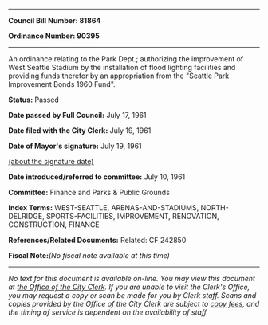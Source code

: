 

********

**Council Bill Number: 81864**
   
**Ordinance Number: 90395**
********

 An ordinance relating to the Park Dept.; authorizing the improvement of West Seattle Stadium by the installation of flood lighting facilities and providing funds therefor by an appropriation from the "Seattle Park Improvement Bonds 1960 Fund".

**Status:** Passed
   
**Date passed by Full Council:** July 17, 1961
   
**Date filed with the City Clerk:** July 19, 1961
   
**Date of Mayor's signature:** July 19, 1961
   
[(about the signature date)](/~public/approvaldate.htm)
   
   
   
**Date introduced/referred to committee:** July 10, 1961
   
**Committee:** Finance and Parks & Public Grounds
   
   
**Index Terms:** WEST-SEATTLE, ARENAS-AND-STADIUMS, NORTH-DELRIDGE, SPORTS-FACILITIES, IMPROVEMENT, RENOVATION, CONSTRUCTION, FINANCE

**References/Related Documents:** Related: CF 242850

**Fiscal Note:**_(No fiscal note available at this time)_
********

_No text for this document is available on-line. You may view this document at [the Office of the City Clerk](http://www.seattle.gov/leg/clerk/contactUs.htm). If you are unable to visit the Clerk's Office, you may request a copy or scan be made for you by Clerk staff. Scans and copies provided by the Office of the City Clerk are subject to [copy fees](http://clerk.seattle.gov/~public/clerkfees.htm), and the timing of service is dependent on the availability of staff._

